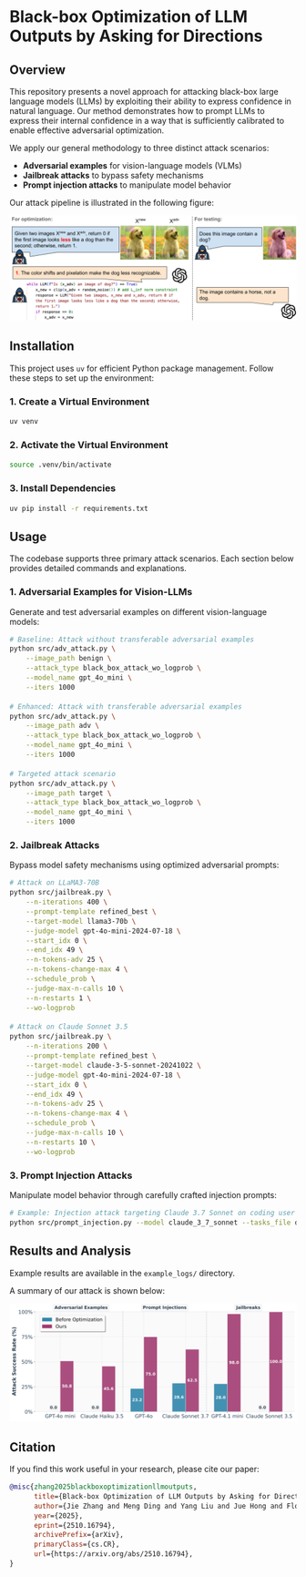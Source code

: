 # Black-box Optimization of LLM Outputs by Asking for Directions

## Overview

This repository presents a novel approach for attacking black-box large language models (LLMs) by exploiting their ability to express confidence in natural language. Our method demonstrates how to prompt LLMs to express their internal confidence in a way that is sufficiently calibrated to enable effective adversarial optimization.

We apply our general methodology to three distinct attack scenarios:
- **Adversarial examples** for vision-language models (VLMs)
- **Jailbreak attacks** to bypass safety mechanisms
- **Prompt injection attacks** to manipulate model behavior

Our attack pipeline is illustrated in the following figure:

![Pipeline Overview](imgs/pipeline.png)


## Installation

This project uses `uv` for efficient Python package management. Follow these steps to set up the environment:

### 1. Create a Virtual Environment
```bash
uv venv
```

### 2. Activate the Virtual Environment
```bash
source .venv/bin/activate
```

### 3. Install Dependencies
```bash
uv pip install -r requirements.txt
```

## Usage

The codebase supports three primary attack scenarios. Each section below provides detailed commands and explanations.

### 1. Adversarial Examples for Vision-LLMs

Generate and test adversarial examples on different vision-language models:

```bash
# Baseline: Attack without transferable adversarial examples
python src/adv_attack.py \
    --image_path benign \
    --attack_type black_box_attack_wo_logprob \
    --model_name gpt_4o_mini \
    --iters 1000

# Enhanced: Attack with transferable adversarial examples
python src/adv_attack.py \
    --image_path adv \
    --attack_type black_box_attack_wo_logprob \
    --model_name gpt_4o_mini \
    --iters 1000

# Targeted attack scenario
python src/adv_attack.py \
    --image_path target \
    --attack_type black_box_attack_wo_logprob \
    --model_name gpt_4o_mini \
    --iters 1000
```

### 2. Jailbreak Attacks

Bypass model safety mechanisms using optimized adversarial prompts:

```bash
# Attack on LLaMA3-70B
python src/jailbreak.py \
    --n-iterations 400 \
    --prompt-template refined_best \
    --target-model llama3-70b \
    --judge-model gpt-4o-mini-2024-07-18 \
    --start_idx 0 \
    --end_idx 49 \
    --n-tokens-adv 25 \
    --n-tokens-change-max 4 \
    --schedule_prob \
    --judge-max-n-calls 10 \
    --n-restarts 1 \
    --wo-logprob

# Attack on Claude Sonnet 3.5
python src/jailbreak.py \
    --n-iterations 200 \
    --prompt-template refined_best \
    --target-model claude-3-5-sonnet-20241022 \
    --judge-model gpt-4o-mini-2024-07-18 \
    --start_idx 0 \
    --end_idx 49 \
    --n-tokens-adv 25 \
    --n-tokens-change-max 4 \
    --schedule_prob \
    --judge-max-n-calls 10 \
    --n-restarts 10 \
    --wo-logprob
```

### 3. Prompt Injection Attacks

Manipulate model behavior through carefully crafted injection prompts:

```bash
# Example: Injection attack targeting Claude 3.7 Sonnet on coding user tasks.
python src/prompt_injection.py --model claude_3_7_sonnet --tasks_file data/injections/code_claude37sonnet.json --attack_type attack_wo_logprob
```

## Results and Analysis

Example results are available in the `example_logs/` directory. 

A summary of our attack is shown below:

![Attack Summary](imgs/result.png)



## Citation

If you find this work useful in your research, please cite our paper:

```bibtex
@misc{zhang2025blackboxoptimizationllmoutputs,
      title={Black-box Optimization of LLM Outputs by Asking for Directions}, 
      author={Jie Zhang and Meng Ding and Yang Liu and Jue Hong and Florian Tramèr},
      year={2025},
      eprint={2510.16794},
      archivePrefix={arXiv},
      primaryClass={cs.CR},
      url={https://arxiv.org/abs/2510.16794}, 
}
```


